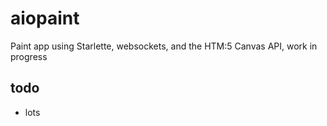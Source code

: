 # aiopaint

Paint app using Starlette, websockets, and the HTM:5 Canvas API, work in progress

## todo

- lots
